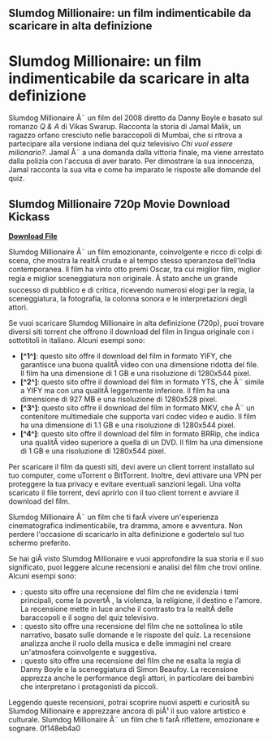 ## Slumdog Millionaire: un film indimenticabile da scaricare in alta definizione

  
# Slumdog Millionaire: un film indimenticabile da scaricare in alta definizione
 
Slumdog Millionaire Ã¨ un film del 2008 diretto da Danny Boyle e basato sul romanzo *Q & A* di Vikas Swarup. Racconta la storia di Jamal Malik, un ragazzo orfano cresciuto nelle baraccopoli di Mumbai, che si ritrova a partecipare alla versione indiana del quiz televisivo *Chi vuol essere milionario?*. Jamal Ã¨ a una domanda dalla vittoria finale, ma viene arrestato dalla polizia con l'accusa di aver barato. Per dimostrare la sua innocenza, Jamal racconta la sua vita e come ha imparato le risposte alle domande del quiz.
 
## Slumdog Millionaire 720p Movie Download Kickass


[**Download File**](https://vercupalo.blogspot.com/?d=2tKPMq)

 
Slumdog Millionaire Ã¨ un film emozionante, coinvolgente e ricco di colpi di scena, che mostra la realtÃ  cruda e al tempo stesso speranzosa dell'India contemporanea. Il film ha vinto otto premi Oscar, tra cui miglior film, miglior regia e miglior sceneggiatura non originale. Ã stato anche un grande successo di pubblico e di critica, ricevendo numerosi elogi per la regia, la sceneggiatura, la fotografia, la colonna sonora e le interpretazioni degli attori.
 
Se vuoi scaricare Slumdog Millionaire in alta definizione (720p), puoi trovare diversi siti torrent che offrono il download del film in lingua originale con i sottotitoli in italiano. Alcuni esempi sono:
 
- **[^1^]**: questo sito offre il download del film in formato YIFY, che garantisce una buona qualitÃ  video con una dimensione ridotta del file. Il film ha una dimensione di 1 GB e una risoluzione di 1280x544 pixel.
- **[^2^]**: questo sito offre il download del film in formato YTS, che Ã¨ simile a YIFY ma con una qualitÃ  leggermente inferiore. Il film ha una dimensione di 927 MB e una risoluzione di 1280x528 pixel.
- **[^3^]**: questo sito offre il download del film in formato MKV, che Ã¨ un contenitore multimediale che supporta vari codec video e audio. Il film ha una dimensione di 1.1 GB e una risoluzione di 1280x544 pixel.
- **[^4^]**: questo sito offre il download del film in formato BRRip, che indica una qualitÃ  video superiore a quella di un DVD. Il film ha una dimensione di 1 GB e una risoluzione di 1280x544 pixel.

Per scaricare il film da questi siti, devi avere un client torrent installato sul tuo computer, come uTorrent o BitTorrent. Inoltre, devi attivare una VPN per proteggere la tua privacy e evitare eventuali sanzioni legali. Una volta scaricato il file torrent, devi aprirlo con il tuo client torrent e avviare il download del film.
 
Slumdog Millionaire Ã¨ un film che ti farÃ  vivere un'esperienza cinematografica indimenticabile, tra dramma, amore e avventura. Non perdere l'occasione di scaricarlo in alta definizione e godertelo sul tuo schermo preferito.

Se hai giÃ  visto Slumdog Millionaire e vuoi approfondire la sua storia e il suo significato, puoi leggere alcune recensioni e analisi del film che trovi online. Alcuni esempi sono:

- : questo sito offre una recensione del film che ne evidenzia i temi principali, come la povertÃ , la violenza, la religione, il destino e l'amore. La recensione mette in luce anche il contrasto tra la realtÃ  delle baraccopoli e il sogno del quiz televisivo.
- : questo sito offre una recensione del film che ne sottolinea lo stile narrativo, basato sulle domande e le risposte del quiz. La recensione analizza anche il ruolo della musica e delle immagini nel creare un'atmosfera coinvolgente e suggestiva.
- : questo sito offre una recensione del film che ne esalta la regia di Danny Boyle e la sceneggiatura di Simon Beaufoy. La recensione apprezza anche le performance degli attori, in particolare dei bambini che interpretano i protagonisti da piccoli.

Leggendo queste recensioni, potrai scoprire nuovi aspetti e curiositÃ  su Slumdog Millionaire e apprezzare ancora di piÃ¹ il suo valore artistico e culturale. Slumdog Millionaire Ã¨ un film che ti farÃ  riflettere, emozionare e sognare.
 0f148eb4a0
